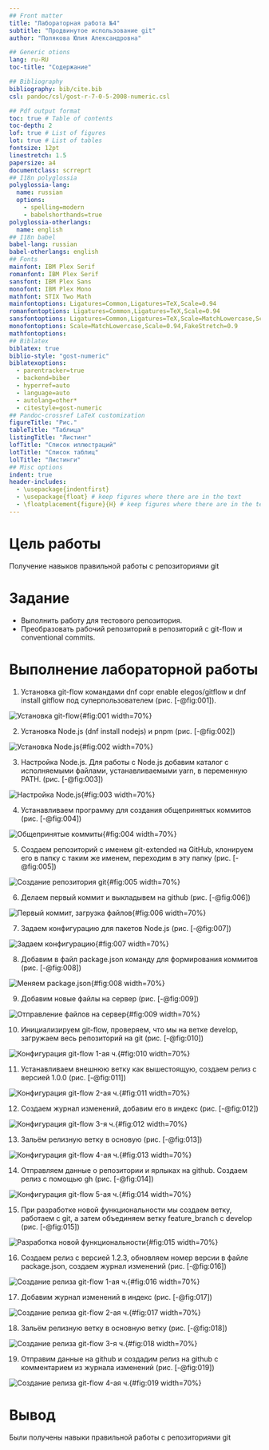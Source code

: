 ```yaml
---
## Front matter
title: "Лабораторная работа №4"
subtitle: "Продвинутое использование git"
author: "Полякова Юлия Александровна"

## Generic otions
lang: ru-RU
toc-title: "Содержание"

## Bibliography
bibliography: bib/cite.bib
csl: pandoc/csl/gost-r-7-0-5-2008-numeric.csl

## Pdf output format
toc: true # Table of contents
toc-depth: 2
lof: true # List of figures
lot: true # List of tables
fontsize: 12pt
linestretch: 1.5
papersize: a4
documentclass: scrreprt
## I18n polyglossia
polyglossia-lang:
  name: russian
  options:
	- spelling=modern
	- babelshorthands=true
polyglossia-otherlangs:
  name: english
## I18n babel
babel-lang: russian
babel-otherlangs: english
## Fonts
mainfont: IBM Plex Serif
romanfont: IBM Plex Serif
sansfont: IBM Plex Sans
monofont: IBM Plex Mono
mathfont: STIX Two Math
mainfontoptions: Ligatures=Common,Ligatures=TeX,Scale=0.94
romanfontoptions: Ligatures=Common,Ligatures=TeX,Scale=0.94
sansfontoptions: Ligatures=Common,Ligatures=TeX,Scale=MatchLowercase,Scale=0.94
monofontoptions: Scale=MatchLowercase,Scale=0.94,FakeStretch=0.9
mathfontoptions:
## Biblatex
biblatex: true
biblio-style: "gost-numeric"
biblatexoptions:
  - parentracker=true
  - backend=biber
  - hyperref=auto
  - language=auto
  - autolang=other*
  - citestyle=gost-numeric
## Pandoc-crossref LaTeX customization
figureTitle: "Рис."
tableTitle: "Таблица"
listingTitle: "Листинг"
lofTitle: "Список иллюстраций"
lotTitle: "Список таблиц"
lolTitle: "Листинги"
## Misc options
indent: true
header-includes:
  - \usepackage{indentfirst}
  - \usepackage{float} # keep figures where there are in the text
  - \floatplacement{figure}{H} # keep figures where there are in the text
---
```


# Цель работы

Получение навыков правильной работы с репозиториями git

# Задание

 * Выполнить работу для тестового репозитория.
 * Преобразовать рабочий репозиторий в репозиторий с git-flow и conventional commits.

# Выполнение лабораторной работы

1. Установка git-flow командами dnf copr enable elegos/gitflow и dnf install gitflow под суперпользователем (рис. [-@fig:001]).

![Установка git-flow](image/1.jpg){#fig:001 width=70%}

2. Установка Node.js (dnf install nodejs) и pnpm (рис. [-@fig:002])

![Установка Node.js](image/2.jpg){#fig:002 width=70%}

3. Настройка Node.js. Для работы с Node.js добавим каталог с исполняемыми файлами, устанавливаемыми yarn, в переменную PATH. (рис. [-@fig:003])

![Настройка Node.js](image/3.jpg){#fig:003 width=70%}

4. Устанавливаем программу для создания общепринятых коммитов (рис. [-@fig:004])

![Общепринятые коммиты](image/4.jpg){#fig:004 width=70%}

5. Создаем репозиторий с именем git-extended на GitHub, клонируем его в папку с таким же именем, переходим в эту папку (рис. [-@fig:005])

![Создание репозитория git](image/5.jpg){#fig:005 width=70%}

6. Делаем первый коммит и выкладывем на github (рис. [-@fig:006])

![Первый коммит, загрузка файлов](image/6.jpg){#fig:006 width=70%}

7. Задаем конфигурацию для пакетов Node.js (рис. [-@fig:007])

![Задаем конфигурацию](image/7.jpg){#fig:007 width=70%}

8. Добавим в файл package.json команду для формирования коммитов (рис. [-@fig:008])

![Меняем package.json](image/8.jpg){#fig:008 width=70%}

9. Добавим новые файлы на сервер (рис. [-@fig:009])

![Отправление файлов на сервер](image/9.jpg){#fig:009 width=70%}

10. Инициализируем git-flow, проверяем, что мы на ветке develop, загружаем весь репозиторий на git (рис. [-@fig:010])

![Конфигурация git-flow 1-ая ч.](image/10.jpg){#fig:010 width=70%}

11. Устанавливаем внешнюю ветку как вышестоящую, создаем релиз с версией 1.0.0 (рис. [-@fig:011])

![Конфигурация git-flow 2-ая ч.](image/11.jpg){#fig:011 width=70%}

12. Создаем журнал изменений, добавим его в индекс (рис. [-@fig:012])

![Конфигурация git-flow 3-я ч.](image/12.jpg){#fig:012 width=70%}

13. Зальём релизную ветку в основую (рис. [-@fig:013])

![Конфигурация git-flow 4-ая ч.](image/13.jpg){#fig:013 width=70%}

14. Отправляем данные о репозитории и ярлыках на github. Создаем релиз с помощью gh (рис. [-@fig:014])

![Конфигурация git-flow 5-ая ч.](image/14.jpg){#fig:014 width=70%}

15. При разработке новой функциональности мы создаем ветку, работаем с git, а затем объединяем ветку feature_branch c develop (рис. [-@fig:015])

![Разработка новой функциональности](image/15.jpg){#fig:015 width=70%}

16. Создаем релиз с версией 1.2.3, обновляем номер версии в файле package.json, создаем журнал изменений (рис. [-@fig:016])

![Создание релиза git-flow 1-ая ч.](image/16.jpg){#fig:016 width=70%}

17. Добавим журнал изменений в индекс (рис. [-@fig:017])

![Создание релиза git-flow 2-ая ч.](image/17.jpg){#fig:017 width=70%}

18. Зальём релизную ветку в основную ветку (рис. [-@fig:018])

![Создание релиза git-flow 3-я ч.](image/18.jpg){#fig:018 width=70%}

19. Отправим данные на github и создадим релиз на github с комментарием из журнала изменений (рис. [-@fig:019])

![Создание релиза git-flow 4-ая ч.](image/19.jpg){#fig:019 width=70%}

# Вывод

Были получены навыки правильной работы с репозиториями git

